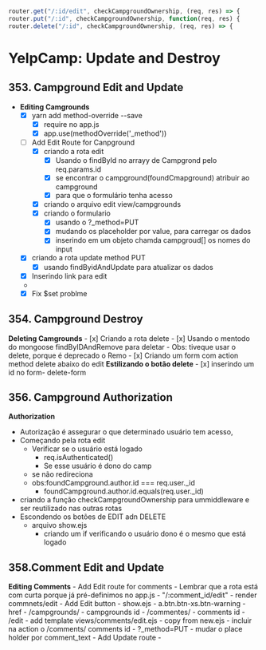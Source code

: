 ```javascript

router.get("/:id/edit", checkCampgroundOwnership, (req, res) => {
router.put("/:id", checkCampgroundOwnership, function(req, res) {
router.delete("/:id", checkCampgroundOwnership, (req, res) => {

```

# YelpCamp: Update and Destroy

## 353. Campground Edit and Update

- **Editing Camgrounds**
  - [x] yarn add method-override --save
    - [x] require no app.js
    - [x] app.use(methodOverride('\_method'))
  - [ ] Add Edit Route for Canpground
    - [x] criando a rota edit
      - [x] Usando o findById no arrayy de Campgrond pelo req.params.id
      - [x] se encontrar o campground(foundCmapground) atribuir ao campground
      - [x] para que o formulário tenha acesso
    - [x] criando o arquivo edit view/campgrounds
    - [x] criando o formulario
      - [x] usando o ?_method=PUT
      - [x] mudando os placeholder por value, para carregar os dados
      - [x] inserindo em um objeto chamda campgroud[] os nomes do input
  - [x] criando a rota update method PUT
    - [x] usando findByidAndUpdate para atualizar os dados
  - [x] Inserindo link para edit
  -
  - [x] Fix \$set problme
## 354. Campground Destroy
  **Deleting Camgrounds**
    - [x] Criando a rota delete
      - [x] Usando o mentodo do mongoose findByIDAndRemove para deletar
	  - Obs: tiveque usar o delete, porque é deprecado o Remo
    - [x] Criando um form com action method delete abaixo do edit
  **Estilizando o botão delete**
  	- [x] inserindo um id no form- delete-form
## 356. Campground Authorization 
  **Authorization**
  - Autorização é assegurar o que determinado usuário tem acesso,
  - Começando pela rota edit
    - Verificar se o usuário está logado
      - req.isAuthenticated()
      - Se esse usuário é dono do camp
    - se não redireciona
    - obs:foundCampground.author.id === req.user._id
      - foundCampground.author.id.equals(req.user._id)
  - criando a função checkCampgroundOwnership para ummiddleware e ser reutilizado nas outras rotas
  - Escondendo os botões de EDIT adn DELETE
    - arquivo show.ejs
      - criando um if verificando o usuário dono é o mesmo que está logado
## 358.Comment Edit and Update
  **Editing Comments**
    - Add Edit route for comments
      - Lembrar que a rota está com curta porque já pré-definimos no app.js
      - "/:comment_id/edit" 
      - render commnets/edit
    - Add Edit button
      - show.ejs
        - a.btn.btn-xs.btn-warning 
        - href
          - /campgrounds/
            - campgrounds id
            - /commentes/
              - comments id
              - /edit
    - add template views/comments/edit.ejs
      - copy from new.ejs
      - incluir na action o /comments/ comments id 
        - ?_method=PUT
        - mudar o place holder por comment_text
    - Add Update route
    - 


